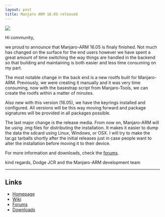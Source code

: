 ```yaml
---
layout: post
title: Manjaro ARM 16.05 released
---
```


<img src="https://manjaro.github.io/images/manjaro-arm.jpg">

Hi community,

we proud to announce that Manjaro-ARM 16.05 is finaly finished. Not much has changed on the surface for the end users however we have spent a great amount of time switching the way things are handled in the backend so that building and maintaining is both easier and less time consuming on my part. 

The most notable change in the back end is a new rootfs built for Manjaro-ARM. Previously, we were creating it manually and it was very time consuming, now with the basestrap script from Manjaro-Tools, we can create the rootfs within a matter of minutes. 

Also new with this version (16.05), we have the keyrings installed and configured. All versions will be this way moving forward and package signatures will be provided in all packages possible.

The last major change is the release media. From now on, Manjaro-ARM will be using .img files for distributing the installation. It makes it easier to dump the data the sdcard using Linux, Windows, or OSX. I will try to make the tar.gz tarballs shortly after the initial releases just in case people want to alter the installation before moving it to their device.

For more information and downloads, check the [forums](http://manjaro-arm.org/forums/raspberry-pi-2/).

kind regards, Dodge JCR and the Manjaro-ARM development team

----

## Links

* [Homepage](http://manjaro-arm.org)
* [Wiki](http://wiki.manjaro-arm.org/)
* [Forums](http://manjaro-arm.org/forums/)
* [Downloads](http://manjaro-arm.org/downloads.php)
